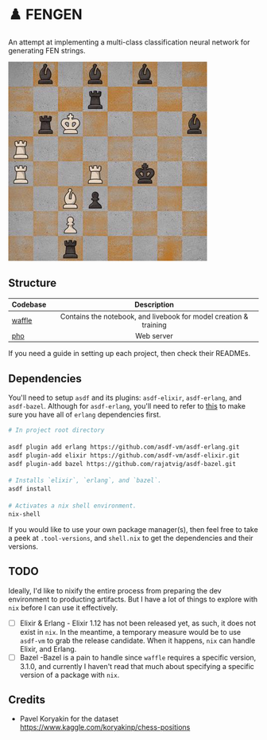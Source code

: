 # ♟️ FENGEN

An attempt at implementing a multi-class classification neural network for generating FEN strings.

![board](board.jpeg)

## Structure

| Codebase         |                            Description                            |
| :--------------- | :---------------------------------------------------------------: |
| [waffle](waffle) | Contains the notebook, and livebook for model creation & training |
| [pho](pho)       |                            Web server                             |

If you need a guide in setting up each project, then check their READMEs.

## Dependencies

You'll need to setup `asdf` and its plugins: `asdf-elixir`, `asdf-erlang`, and `asdf-bazel`.
Although for `asdf-erlang`, you'll need to refer to [this](https://github.com/asdf-vm/asdf-erlang) to 
make sure you have all of `erlang` dependencies first.

```bash
# In project root directory

asdf plugin add erlang https://github.com/asdf-vm/asdf-erlang.git
asdf plugin-add elixir https://github.com/asdf-vm/asdf-elixir.git
asdf plugin-add bazel https://github.com/rajatvig/asdf-bazel.git

# Installs `elixir`, `erlang`, and `bazel`.
asdf install

# Activates a nix shell environment.
nix-shell
```

If you would like to use your own package manager(s), then feel free to take a peek at `.tool-versions`, and `shell.nix` to get the dependencies and their versions.

## TODO

Ideally, I'd like to nixify the entire process from preparing the dev environment to producting artifacts. But I have a lot of things to explore with `nix` before I can use it effectively.

- [ ] Elixir & Erlang - Elixir 1.12 has not been released yet, as such, it does not exist in `nix`. In the meantime, a temporary measure would be to use `asdf-vm` to grab the release candidate. When it happens, `nix` can handle Elixir, and Erlang.
- [ ] Bazel -Bazel is a pain to handle since `waffle` requires a specific version, 3.1.0, and currently I haven't read that much about specifying a specific version of a package with `nix`.

## Credits

- Pavel Koryakin for the dataset https://www.kaggle.com/koryakinp/chess-positions
